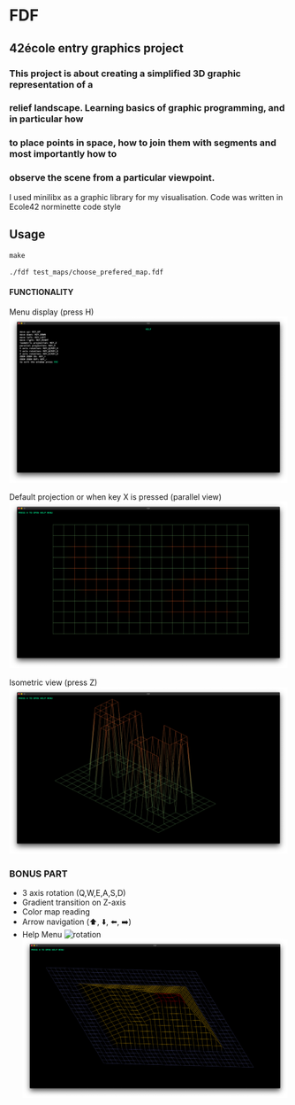 # FDF
## 42école entry graphics project
### This project is about creating a simplified 3D graphic representation of a
### relief landscape. Learning basics of graphic programming, and in particular how
### to place points in space, how to join them with segments and most importantly how to
### observe the scene from a particular viewpoint.

I used minilibx as a graphic library for my visualisation. Code was written in Ecole42 norminette code style

## Usage
```
make
```
```
./fdf test_maps/choose_prefered_map.fdf
```  

#### FUNCTIONALITY
Menu display (press H)
![Menu](https://github.com/rstarfir/FDF/blob/master/Menu.png)

Default projection or when key X is pressed (parallel view)
![Parallel](https://github.com/rstarfir/FDF/blob/master/Parallel.png)

Isometric view (press Z)
![iso](https://github.com/rstarfir/FDF/blob/master/iso.png)

### BONUS PART
* 3 axis rotation (Q,W,E,A,S,D)
* Gradient transition on Z-axis
* Color map reading
* Arrow navigation (:arrow_up:, :arrow_down:, :arrow_left:, :arrow_right:)
* Help Menu
![rotation](https://github.com/rstarfir/FDF/blob/master/rot.GIF)
![Pyramid](https://github.com/rstarfir/FDF/blob/master/Pyramid.png)
